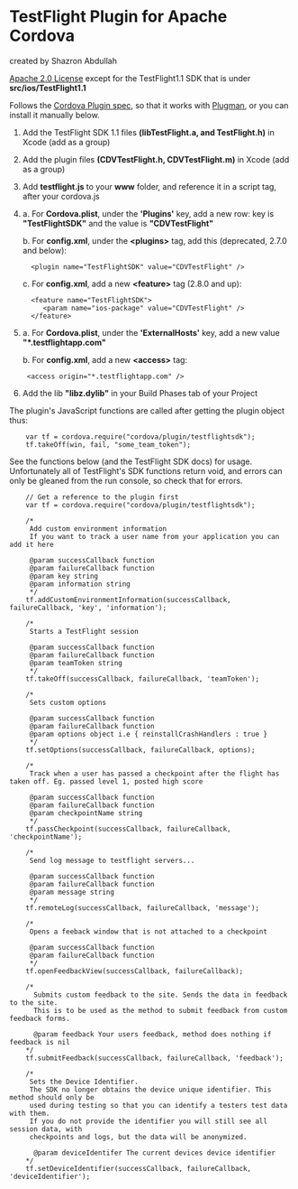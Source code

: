 TestFlight Plugin for Apache Cordova
=====================================
created by Shazron Abdullah

[Apache 2.0 License](http://www.apache.org/licenses/LICENSE-2.0.html) except for the TestFlight1.1 SDK that is under **src/ios/TestFlight1.1**

Follows the [Cordova Plugin spec](https://github.com/apache/cordova-plugman/blob/master/plugin_spec.md), so that it works with [Plugman](https://github.com/apache/cordova-plugman), or you can install it manually below.
 
1. Add the TestFlight SDK 1.1 files **(libTestFlight.a, and TestFlight.h)** in Xcode (add as a group)
2. Add the plugin files **(CDVTestFlight.h, CDVTestFlight.m)** in Xcode (add as a group)
3. Add **testflight.js** to your **www** folder, and reference it in a script tag, after your cordova.js
4. 
	a. For __Cordova.plist__, under the **'Plugins'** key, add a new row: key is **"TestFlightSDK"** and the value is **"CDVTestFlight"**
	
	b. For __config.xml__, under the **&lt;plugins&gt;** tag, add this (deprecated, 2.7.0 and below):
	     
	     <plugin name="TestFlightSDK" value="CDVTestFlight" />
	
	c. For __config.xml__, add a new **&lt;feature&gt;** tag (2.8.0 and up):

         <feature name="TestFlightSDK">
            <param name="ios-package" value="CDVTestFlight" />
         </feature>

5. 
    a. For __Cordova.plist__, under the **'ExternalHosts'** key, add a new value **"*.testflightapp.com"**
	
	b. For __config.xml__, add a new **&lt;access&gt;** tag:
	
	    <access origin="*.testflightapp.com" />

	
6. Add the lib **"libz.dylib"** in your Build Phases tab of your Project
    
The plugin's JavaScript functions are called after getting the plugin object thus:
 
        var tf = cordova.require("cordova/plugin/testflightsdk");
        tf.takeOff(win, fail, "some_team_token");
 
See the functions below (and the TestFlight SDK docs) for usage. Unfortunately all of TestFlight's SDK functions return void,
and errors can only be gleaned from the run console, so check that for errors.

        // Get a reference to the plugin first
        var tf = cordova.require("cordova/plugin/testflightsdk");

        /*
         Add custom environment information
         If you want to track a user name from your application you can add it here
     
         @param successCallback function
         @param failureCallback function
         @param key string
         @param information string
         */
        tf.addCustomEnvironmentInformation(successCallback, failureCallback, 'key', 'information');

        /*
         Starts a TestFlight session
     
         @param successCallback function
         @param failureCallback function
         @param teamToken string
         */
        tf.takeOff(successCallback, failureCallback, 'teamToken');
    
        /*
         Sets custom options
     
         @param successCallback function
         @param failureCallback function
         @param options object i.e { reinstallCrashHandlers : true }
         */
        tf.setOptions(successCallback, failureCallback, options);
    
        /*
         Track when a user has passed a checkpoint after the flight has taken off. Eg. passed level 1, posted high score
     
         @param successCallback function
         @param failureCallback function
         @param checkpointName string
         */
        tf.passCheckpoint(successCallback, failureCallback, 'checkpointName');

        /*
         Send log message to testflight servers...
     
         @param successCallback function
         @param failureCallback function
         @param message string
         */
        tf.remoteLog(successCallback, failureCallback, 'message');
    
        /*
         Opens a feeback window that is not attached to a checkpoint
     
         @param successCallback function
         @param failureCallback function
         */
        tf.openFeedbackView(successCallback, failureCallback);

        /*
          Submits custom feedback to the site. Sends the data in feedback to the site. 
          This is to be used as the method to submit feedback from custom feedback forms.
         
          @param feedback Your users feedback, method does nothing if feedback is nil
        */
        tf.submitFeedback(successCallback, failureCallback, 'feedback');
        
        /*
         Sets the Device Identifier. 
         The SDK no longer obtains the device unique identifier. This method should only be
         used during testing so that you can identify a testers test data with them. 
         If you do not provide the identifier you will still see all session data, with
         checkpoints and logs, but the data will be anonymized.
         
          @param deviceIdentifer The current devices device identifier
        */
        tf.setDeviceIdentifier(successCallback, failureCallback, 'deviceIdentifier');
